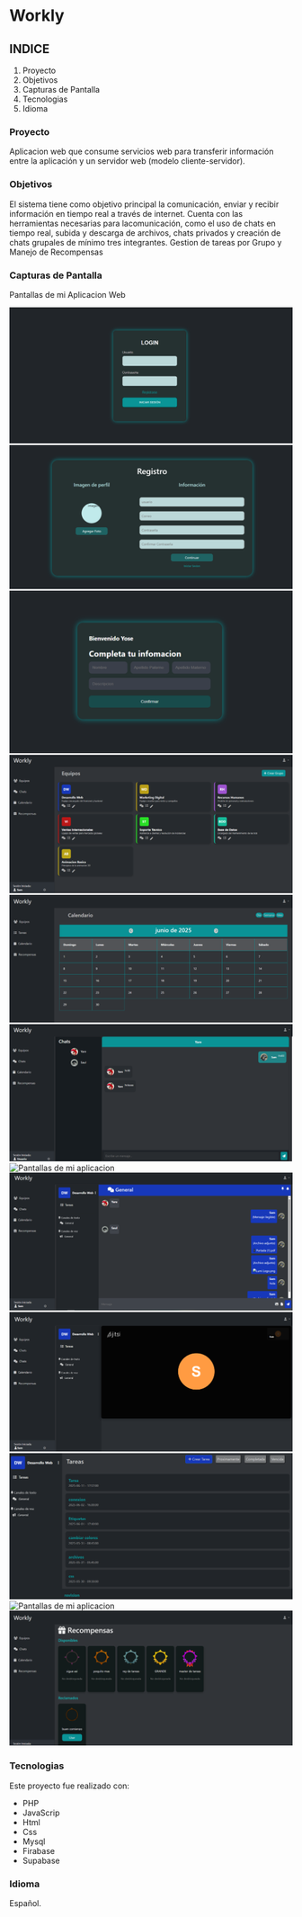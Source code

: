 # Workly

## INDICE

1. Proyecto
2. Objetivos
3. Capturas de Pantalla
4. Tecnologias 
5. Idioma


### Proyecto

Aplicacion web que consume servicios web para transferir información entre la aplicación y un servidor web (modelo cliente-servidor).


### Objetivos

El sistema tiene como objetivo principal la comunicación, enviar y recibir información en tiempo real a través de internet.
Cuenta con las herramientas necesarias para lacomunicación, como el uso de chats en tiempo real, subida y descarga de archivos, chats privados y creación de chats grupales de mínimo tres integrantes.
Gestion de tareas por Grupo y Manejo de Recompensas 


### Capturas de Pantalla

Pantallas de mi Aplicacion Web

![Pantallas de mi aplicacion](Capturas/login.png)
![Pantallas de mi aplicacion](Capturas/Registro.png)
![Pantallas de mi aplicacion](Capturas/Informacion.png)
![Pantallas de mi aplicacion](Capturas/Inicio.png)
![Pantallas de mi aplicacion](Capturas/Calendario.png)
![Pantallas de mi aplicacion](Capturas/ChatPrivado.png)
![Pantallas de mi aplicacion](Capturas/CrearEquipos.png)
![Pantallas de mi aplicacion](Capturas/Equipo.png)
![Pantallas de mi aplicacion](Capturas/Llamada.png)
![Pantallas de mi aplicacion](Capturas/Tareas.png)
![Pantallas de mi aplicacion](Capturas/CrearTareas.png)
![Pantallas de mi aplicacion](Capturas/Recompensas.png)

### Tecnologias
Este proyecto fue realizado con:
* PHP
* JavaScrip
* Html
* Css
* Mysql
* Firabase
* Supabase

### Idioma
Español.
